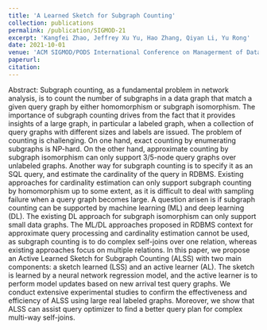 ```yaml
---
title: 'A Learned Sketch for Subgraph Counting'
collection: publications
permalink: /publication/SIGMOD-21
excerpt: 'Kangfei Zhao, Jeffrey Xu Yu, Hao Zhang, Qiyan Li, Yu Rong'
date: 2021-10-01
venue: 'ACM SIGMOD/PODS International Conference on Managerment of Data (SIGMOD)'
paperurl:
citation:
---
```

Abstract: Subgraph counting, as a fundamental problem in network analysis, is to count the number of subgraphs in a data graph that match a given query graph by either homomorphism or subgraph isomorphism. The importance of subgraph counting drives from the fact that it provides insights of a large graph, in particular a labeled graph, when a collection of query graphs with different sizes and labels are issued. The problem of counting is challenging. On one hand, exact counting by enumerating subgraphs is NP-hard. On the other hand, approximate counting by subgraph isomorphism can only support 3/5-node query graphs over unlabeled graphs. Another way for subgraph counting is to specify it as an SQL query, and estimate the cardinality of the query in RDBMS. Existing approaches for cardinality estimation can only support subgraph counting by homomorphism up to some extent, as it is difficult to deal with sampling failure when a query graph becomes large. A question arisen is if subgraph counting can be supported by machine learning (ML) and deep learning (DL). The existing DL approach for subgraph isomorphism can only support small data graphs. The ML/DL approaches proposed in RDBMS context for approximate query processing and cardinality estimation cannot be used, as subgraph counting is to do complex self-joins over one relation, whereas existing approaches focus on multiple relations.
In this paper, we propose an Active Learned Sketch for Subgraph Counting (ALSS) with two main components: a sketch learned (LSS) and an active learner (AL). The sketch is learned by a neural network regression model, and the active learner is to perform model updates based on new arrival test query graphs. We conduct extensive experimental studies to confirm the effectiveness and efficiency of ALSS using large real labeled graphs. Moreover, we show that ALSS can assist query optimizer to find a better query plan for complex multi-way self-joins.







